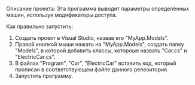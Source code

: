 Описание проекта:
Эта программа выводит параметры определённых машин, используя модификаторы доступа.

Как правильно запустить:
1. Создать проект в Visual Studio, назвав его "MyApp.Models".
2. Правой кнопкой мыши нажать на "MyApp.Models", создать папку "Models", в которой добавить классы, котороые назвать "Car.cs" и "ElectricCar.cs".
3. В файлах "Program", "Car", "ElectricCar" вставить код, который прописан в соответствующем файле данного репозитория.
4. Запустить программу.
